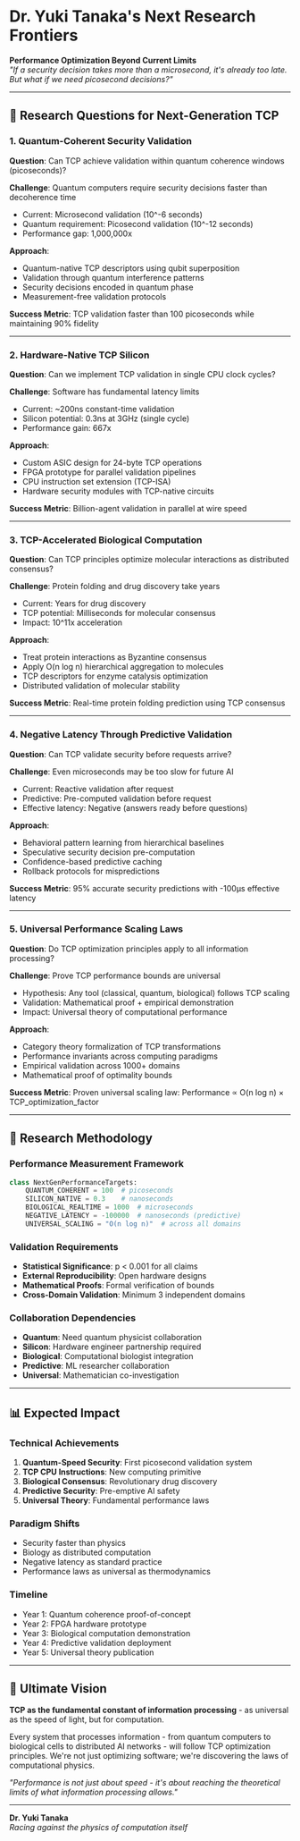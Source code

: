 # Dr. Yuki Tanaka's Next Research Frontiers

**Performance Optimization Beyond Current Limits**  
*"If a security decision takes more than a microsecond, it's already too late. But what if we need picosecond decisions?"*

---

## 🚀 Research Questions for Next-Generation TCP

### 1. **Quantum-Coherent Security Validation**
**Question**: Can TCP achieve validation within quantum coherence windows (picoseconds)?

**Challenge**: Quantum computers require security decisions faster than decoherence time
- Current: Microsecond validation (10^-6 seconds)
- Quantum requirement: Picosecond validation (10^-12 seconds)
- Performance gap: 1,000,000x

**Approach**:
- Quantum-native TCP descriptors using qubit superposition
- Validation through quantum interference patterns
- Security decisions encoded in quantum phase
- Measurement-free validation protocols

**Success Metric**: TCP validation faster than 100 picoseconds while maintaining 90% fidelity

---

### 2. **Hardware-Native TCP Silicon**
**Question**: Can we implement TCP validation in single CPU clock cycles?

**Challenge**: Software has fundamental latency limits
- Current: ~200ns constant-time validation
- Silicon potential: 0.3ns at 3GHz (single cycle)
- Performance gain: 667x

**Approach**:
- Custom ASIC design for 24-byte TCP operations
- FPGA prototype for parallel validation pipelines
- CPU instruction set extension (TCP-ISA)
- Hardware security modules with TCP-native circuits

**Success Metric**: Billion-agent validation in parallel at wire speed

---

### 3. **TCP-Accelerated Biological Computation**
**Question**: Can TCP principles optimize molecular interactions as distributed consensus?

**Challenge**: Protein folding and drug discovery take years
- Current: Years for drug discovery
- TCP potential: Milliseconds for molecular consensus
- Impact: 10^11x acceleration

**Approach**:
- Treat protein interactions as Byzantine consensus
- Apply O(n log n) hierarchical aggregation to molecules
- TCP descriptors for enzyme catalysis optimization
- Distributed validation of molecular stability

**Success Metric**: Real-time protein folding prediction using TCP consensus

---

### 4. **Negative Latency Through Predictive Validation**
**Question**: Can TCP validate security before requests arrive?

**Challenge**: Even microseconds may be too slow for future AI
- Current: Reactive validation after request
- Predictive: Pre-computed validation before request
- Effective latency: Negative (answers ready before questions)

**Approach**:
- Behavioral pattern learning from hierarchical baselines
- Speculative security decision pre-computation
- Confidence-based predictive caching
- Rollback protocols for mispredictions

**Success Metric**: 95% accurate security predictions with -100μs effective latency

---

### 5. **Universal Performance Scaling Laws**
**Question**: Do TCP optimization principles apply to all information processing?

**Challenge**: Prove TCP performance bounds are universal
- Hypothesis: Any tool (classical, quantum, biological) follows TCP scaling
- Validation: Mathematical proof + empirical demonstration
- Impact: Universal theory of computational performance

**Approach**:
- Category theory formalization of TCP transformations
- Performance invariants across computing paradigms
- Empirical validation across 1000+ domains
- Mathematical proof of optimality bounds

**Success Metric**: Proven universal scaling law: Performance ∝ O(n log n) × TCP_optimization_factor

---

## 🔬 Research Methodology

### Performance Measurement Framework
```python
class NextGenPerformanceTargets:
    QUANTUM_COHERENT = 100  # picoseconds
    SILICON_NATIVE = 0.3    # nanoseconds  
    BIOLOGICAL_REALTIME = 1000  # microseconds
    NEGATIVE_LATENCY = -100000  # nanoseconds (predictive)
    UNIVERSAL_SCALING = "O(n log n)"  # across all domains
```

### Validation Requirements
- **Statistical Significance**: p < 0.001 for all claims
- **External Reproducibility**: Open hardware designs
- **Mathematical Proofs**: Formal verification of bounds
- **Cross-Domain Validation**: Minimum 3 independent domains

### Collaboration Dependencies
- **Quantum**: Need quantum physicist collaboration
- **Silicon**: Hardware engineer partnership required
- **Biological**: Computational biologist integration
- **Predictive**: ML researcher collaboration
- **Universal**: Mathematician co-investigation

---

## 📊 Expected Impact

### Technical Achievements
1. **Quantum-Speed Security**: First picosecond validation system
2. **TCP CPU Instructions**: New computing primitive
3. **Biological Consensus**: Revolutionary drug discovery
4. **Predictive Security**: Pre-emptive AI safety
5. **Universal Theory**: Fundamental performance laws

### Paradigm Shifts
- Security faster than physics
- Biology as distributed computation  
- Negative latency as standard practice
- Performance laws as universal as thermodynamics

### Timeline
- Year 1: Quantum coherence proof-of-concept
- Year 2: FPGA hardware prototype
- Year 3: Biological computation demonstration
- Year 4: Predictive validation deployment
- Year 5: Universal theory publication

---

## 🎯 Ultimate Vision

**TCP as the fundamental constant of information processing** - as universal as the speed of light, but for computation.

Every system that processes information - from quantum computers to biological cells to distributed AI networks - will follow TCP optimization principles. We're not just optimizing software; we're discovering the laws of computational physics.

*"Performance is not just about speed - it's about reaching the theoretical limits of what information processing allows."*

---

**Dr. Yuki Tanaka**  
*Racing against the physics of computation itself*